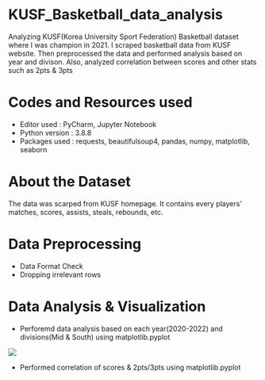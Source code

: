 # KUSF_Basketball_data_analysis
Analyzing KUSF(Korea University Sport Federation) Basketball dataset where I was champion in 2021. I scraped basketball data from KUSF website. Then preprocessed the data and performed analysis based on year and divison. Also, analyzed correlation between scores and other stats such as 2pts & 3pts

# Codes and Resources used

- Editor used : PyCharm, Jupyter Notebook
- Python version : 3.8.8
- Packages used : requests, beautifulsoup4, pandas, numpy, matplotlib, seaborn


# About the Dataset

The data was scarped from KUSF homepage. It contains every players' matches, scores, assists, steals, rebounds, etc.

# Data Preprocessing

- Data Format Check
- Dropping irrelevant rows

# Data Analysis & Visualization

- Perforemd data analysis based on each year(2020-2022) and divisions(Mid & South) using matplotlib.pyplot
<img src="https://github.com/jaeliew/jaeliew/blob/main/KUSF_Basketball_data_analysis/Stat%20by%20Years.png?raw=true">

- Performed correlation of scores & 2pts/3pts using matplotlib.pyplot


